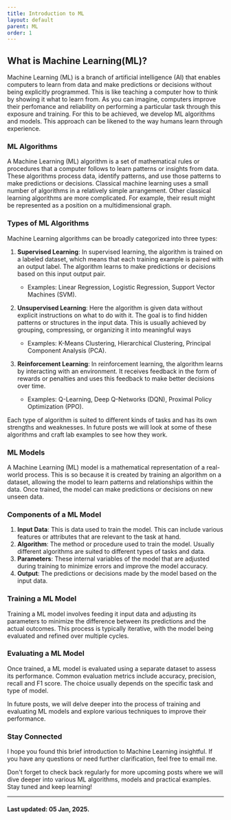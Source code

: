 ```yaml
---
title: Introduction to ML
layout: default
parent: ML
order: 1
---
```


## **What is Machine Learning(ML)?**

Machine Learning (ML) is a branch of artificial intelligence (AI) that enables computers to learn from data and make predictions or decisions without being explicitly programmed. This is like teaching a computer how to think by showing it what to learn from. As you can imagine, computers improve their perfomance and reliability on performing a particular task through this exposure and training. For this to be achieved, we develop ML algorithms and models. This approach can be likened to the way humans learn through experience.

### **ML Algorithms**
A Machine Learning (ML) algorithm is a set of mathematical rules or procedures that a computer follows to learn patterns or insights from data. These algorithms process data, identify patterns, and use those patterns to make predictions or decisions. Classical machine learning uses a small number of algorithms in a relatively simple arrangement. Other classical learning algorithms are more complicated. For example, their result might be represented as a position on a multidimensional graph.

### **Types of ML Algorithms** 

Machine Learning algorithms can be broadly categorized into three types:

1. **Supervised Learning**: 
    In supervised learning, the algorithm is trained on a labeled dataset, which means that each training example is paired with an output label. The algorithm learns to make predictions or decisions based on this input output pair.
    - Examples: Linear Regression, Logistic Regression, Support Vector Machines (SVM).

2. **Unsupervised Learning**: 
    Here the algorithm is given data without explicit instructions on what to do with it. The goal is to find hidden patterns or structures in the input data. This is usually achieved by grouping, compressing, or organizing it into meaningful ways
    - Examples: K-Means Clustering, Hierarchical Clustering, Principal Component Analysis (PCA).

3. **Reinforcement Learning**: 
    In reinforcement learning, the algorithm learns by interacting with an environment. It receives feedback in the form of rewards or penalties and uses this feedback to make better decisions over time.
    - Examples: Q-Learning, Deep Q-Networks (DQN), Proximal Policy Optimization (PPO).

Each type of algorithm is suited to different kinds of tasks and has its own strengths and weaknesses. In future posts we will look at some of these algorithms and craft lab examples to see how they work.

### **ML Models** 

A Machine Learning (ML) model is a mathematical representation of a real-world process. This is so because it is created by training an algorithm on a dataset, allowing the model to learn patterns and relationships within the data. Once trained, the model can make predictions or decisions on new unseen data.

### **Components of a ML Model**

1. **Input Data**: This is data used to train the model. This can include various features or attributes that are relevant to the task at hand.
2. **Algorithm**: The method or procedure used to train the model. Usually different algorithms are suited to different types of tasks and data.
3. **Parameters**: These internal variables of the model that are adjusted during training to minimize errors and improve the model accuracy.
4. **Output**: The predictions or decisions made by the model based on the input data.

### **Training a ML Model**

Training a ML model involves feeding it input data and adjusting its parameters to minimize the difference between its predictions and the actual outcomes. This process is typically iterative, with the model being evaluated and refined over multiple cycles.

### **Evaluating a ML Model**

Once trained, a ML model is evaluated using a separate dataset to assess its performance. Common evaluation metrics include accuracy, precision, recall and F1 score. The choice usually depends on the specific task and type of model.

In future posts, we will delve deeper into the process of training and evaluating ML models and explore various techniques to improve their performance.

### **Stay Connected**

I hope you found this brief introduction to Machine Learning insightful. If you have any questions or need further clarification, feel free to email me. 

Don't forget to check back regularly for more upcoming posts where we will dive deeper into various ML algorithms, models and practical examples. Stay tuned and keep learning!

---
#### Last updated: 05 Jan, 2025.